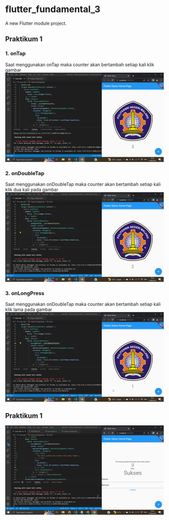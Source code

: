 # flutter_fundamental_3

A new Flutter module project.

## Praktikum 1

### 1. onTap
Saat menggunakan onTap maka counter akan bertambah setiap kali klik gambar
![Screenshot hello_world](images/18-01.png)

### 2. onDoubleTap
Saat menggunakan onDoubleTap maka counter akan bertambah setiap kali klik dua kali pada gambar
![Screenshot hello_world](images/18-02.png)

### 3. onLongPress
Saat menggunakan onDoubleTap maka counter akan bertambah setiap kali klik lama pada gambar
![Screenshot hello_world](images/18-03.png)

## Praktikum 1
![Screenshot hello_world](images/18-04.png)